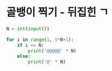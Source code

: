 # 골뱅이 찍기 - 뒤집힌 ㄱ

```python
N = int(input())

for i in range(1, 5*N+1):
    if i <= N:
        print('@@@@@' * N)
    else:
        print('@' * N)
```
